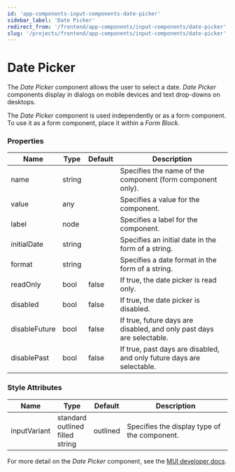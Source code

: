 ```yaml
---
id: 'app-components-input-components-date-picker'
sidebar_label: 'Date Picker'
redirect_from: '/frontend/app-components/input-components/date-picker'
slug: '/projects/frontend/app-components/input-components/date-picker'
---
```


# Date Picker

The _Date Picker_ component allows the user to select a date. _Date Picker_ components display in dialogs on mobile devices and text drop-downs on desktops.

The _Date Picker_ component is used independently or as a form component. To use it as a form component, place it within a _Form Block_.

### Properties

<table>
<thead>
<tr><th>Name</th><th>Type</th><th>Default</th><th>Description</th></tr>
</thead>
<tbody>
<tr><td>name</td><td>string</td><td></td><td>Specifies the name of the component (form component only).</td></tr>
<tr><td>value</td><td>any</td><td></td><td>Specifies a value for the component.</td></tr>
<tr><td>label</td><td>node</td><td></td><td>Specifies a label for the component.</td></tr>
<tr><td>initialDate</td><td>string</td><td></td><td>Specifies an initial date in the form of a string.</td></tr>
<tr><td>format</td><td>string</td><td></td><td>Specifies a date format in the form of a string.</td></tr>
<tr><td>readOnly</td><td>bool</td><td>false</td><td>If true, the date picker is read only.</td></tr>
<tr><td>disabled</td><td>bool</td><td>false</td><td>If true, the date picker is disabled.</td></tr>
<tr><td>disableFuture</td><td>bool</td><td>false</td><td>If true, future days are disabled, and only past days are selectable.</td></tr>
<tr><td>disablePast</td><td>bool</td><td>false</td><td>If true, past days are disabled, and only future days are selectable.</td></tr>
</tbody>
</table>

### Style Attributes

<table>
<thead>
<tr><th>Name</th><th>Type</th><th>Default</th><th>Description</th></tr>
</thead>
<tbody>
<tr><td>inputVariant</td><td>standard<br/>outlined<br/>filled<br/>string</td><td>outlined</td><td>Specifies the display type of the component.</td></tr>
</tbody>
</table>

For more detail on the _Date Picker_ component, see the [MUI developer docs](https://mui.com/x/api/date-pickers/date-picker/).
